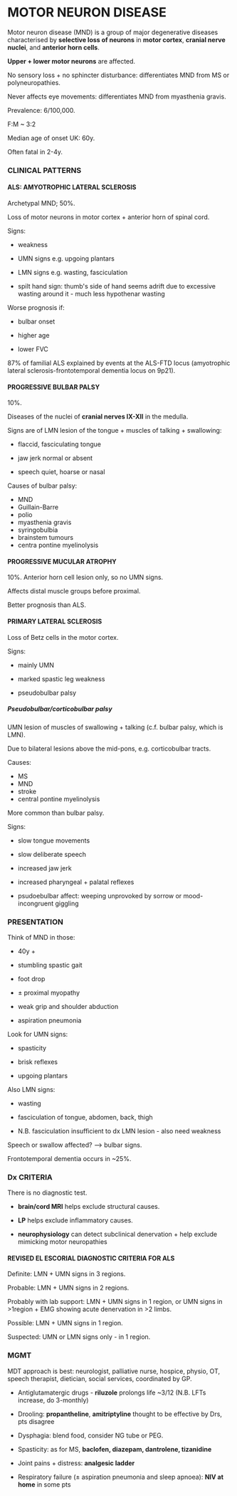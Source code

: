 # MOTOR NEURON DISEASE

Motor neuron disease (MND) is a group of major degenerative diseases characterised by **selective loss of neurons** in **motor cortex**, **cranial nerve nuclei**, and **anterior horn cells**.

**Upper + lower motor neurons** are affected.

No sensory loss + no sphincter disturbance: differentiates MND from MS or polyneuropathies.

Never affects eye movements: differentiates MND from myasthenia gravis.

Prevalence: 6/100,000.

F:M ~ 3:2

Median age of onset UK: 60y.

Often fatal in 2-4y.

### CLINICAL PATTERNS

#### ALS: AMYOTROPHIC LATERAL SCLEROSIS

Archetypal MND; 50%.

Loss of motor neurons in motor cortex + anterior horn of spinal cord.

Signs:

- weakness

- UMN signs e.g. upgoing plantars

- LMN signs e.g. wasting, fasciculation

- spilt hand sign: thumb's side of hand seems adrift due to excessive wasting around it - much less hypothenar wasting

Worse prognosis if:

- bulbar onset

- higher age

- lower FVC

87% of familial ALS explained by events at the ALS-FTD locus (amyotrophic lateral sclerosis-frontotemporal dementia locus on 9p21).

#### PROGRESSIVE BULBAR PALSY

10%.

Diseases of the nuclei of **cranial nerves IX-XII** in the medulla.

Signs are of LMN lesion of the tongue + muscles of talking + swallowing:

- flaccid, fasciculating tongue

- jaw jerk normal or absent

- speech quiet, hoarse or nasal

Causes of bulbar palsy:

- MND
- Guillain-Barre
- polio
- myasthenia gravis
- syringobulbia
- brainstem tumours
- centra pontine myelinolysis

#### PROGRESSIVE MUCULAR ATROPHY

10%.
Anterior horn cell lesion only, so no UMN signs.

Affects distal muscle groups before proximal.

Better prognosis than ALS.

#### PRIMARY LATERAL SCLEROSIS

Loss of Betz cells in the motor cortex.

Signs:

- mainly UMN

- marked spastic leg weakness

- pseudobulbar palsy

##### Pseudobulbar/corticobulbar palsy

UMN lesion of muscles of swallowing + talking (c.f. bulbar palsy, which is LMN).

Due to bilateral lesions above the mid-pons, e.g. corticobulbar tracts.

Causes:

- MS
- MND
- stroke
- central pontine myelinolysis

More common than bulbar palsy.

Signs:

- slow tongue movements

- slow deliberate speech

- increased jaw jerk

- increased pharyngeal + palatal reflexes

- psudoebulbar affect: weeping unprovoked by sorrow or mood-incongruent giggling

### PRESENTATION

Think of MND in those:

- 40y +

- stumbling spastic gait

- foot drop

- ± proximal myopathy

- weak grip and shoulder abduction

- aspiration pneumonia

Look for UMN signs:

- spasticity

- brisk reflexes

- upgoing plantars

Also LMN signs:

- wasting

- fasciculation of tongue, abdomen, back, thigh

- N.B. fasciculation insufficient to dx LMN lesion - also need weakness

Speech or swallow affected? --> bulbar signs.

Frontotemporal dementia occurs in ~25%.


### Dx CRITERIA

There is no diagnostic test.

- **brain/cord MRI** helps exclude structural causes.

- **LP** helps exclude inflammatory causes.

- **neurophysiology** can detect subclinical denervation + help exclude mimicking motor neuropathies

#### REVISED EL ESCORIAL DIAGNOSTIC CRITERIA FOR ALS

Definite: LMN + UMN signs in 3 regions.

Probable: LMN + UMN signs in 2 regions.

Probably with lab support: LMN + UMN signs in 1 region, or UMN signs in >1region + EMG showing acute denervation in >2 limbs.

Possible: LMN + UMN signs in 1 region.

Suspected: UMN or LMN signs only - in 1 region.

### MGMT

MDT approach is best: neurologist, palliative nurse, hospice, physio, OT, speech therapist, dietician, social services, coordinated by GP.

- Antiglutamatergic drugs - **riluzole** prolongs life ~3/12 (N.B. LFTs increase, do 3-monthly)

- Drooling: **propantheline**, **amitriptyline** thought to be effective by Drs, pts disagree

- Dysphagia: blend food, consider NG tube or PEG.

- Spasticity: as for MS, **baclofen, diazepam, dantrolene, tizanidine**

- Joint pains + distress: **analgesic ladder**

- Respiratory failure (± aspiration pneumonia and sleep apnoea): **NIV at home** in some pts